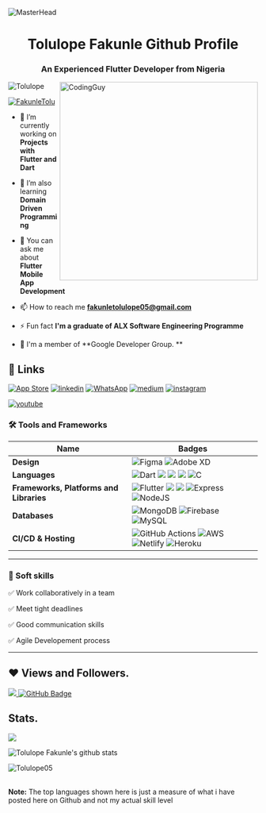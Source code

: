 
 ![MasterHead](https://blog.bit.ai/wp-content/uploads/2018/09/How-to-Embed-GitHub-Gists-in-Your-Documents-Blog-Banner.png)
<h1 align="center">Tolulope Fakunle Github Profile</h1>
<h3 align="center">An Experienced Flutter Developer from Nigeria</h3>
<img align= "right" alt="CodingGuy" width="400" src="https://cdn.dribbble.com/users/1162077/screenshots/3848914/media/320984a9ca58b3c73274c9259ecf6de8.gif">

<p align="left"> <img src="https://komarev.com/ghpvc/?username=Tolulope05&label=Profile%20views&color=0e75b6&style=flat" alt="Tolulope" /> </p>

<p align="left"> <a href="https://twitter.com/FakunleTolu" target="blank"><img src="https://img.shields.io/twitter/follow/FakunleTolu?logo=twitter&style=for-the-badge" alt="FakunleTolu" /></a> </p>

- 🔭 I’m currently working on **Projects with Flutter and Dart**

- 🌱 I’m also learning **Domain Driven Programming**

- 💬 You can ask me about **Flutter Mobile App Development**

- 📫 How to reach me **fakunletolulope05@gmail.com**

- ⚡ Fun fact **I'm a graduate of ALX Software Engineering Programme**

- 🔭 I'm a member of **Google Developer Group. **
 
 ## 🔗 Links
[![App Store](https://img.shields.io/badge/App_Store-0D96F6?style=for-the-badge&logo=app-store&logoColor=white)](https://developers.google.com/profile/u/tolulopefakunle/dashboard)
[![linkedin](https://img.shields.io/badge/linkedin-0A66C2?style=for-the-badge&logo=linkedin&logoColor=white)](https://www.linkedin.com/in/https://www.linkedin.com/in/tolutech/)
[![WhatsApp](https://img.shields.io/badge/WhatsApp-25D366?style=for-the-badge&logo=whatsapp&logoColor=white)](https://wa.link/4clrdv)
[![medium](https://img.shields.io/badge/medium-fff?style=for-the-badge&logo=medium&logoColor=black)](https://medium.com/@fakunletolulope05)
[![instagram](https://img.shields.io/badge/instagram-1DA1F2?style=for-the-badge&logo=instagram&logoColor=white)](https://www.instagram.com/tolucodes)
<!-- [![portfolio](https://img.shields.io/badge/my_portfolio-000?style=for-the-badge&logo=ko-fi&logoColor=white)](http://tolucoder.herokuapp.com/) -->
[![youtube](https://img.shields.io/badge/youtube-ff0000?style=for-the-badge&logo=youtube&logoColor=white)](https://www.youtube.com/channel/UC2TH9k3DtCjwPUovh-Sb-Qg)

### 🛠 Tools and Frameworks 

Name | Badges
--- | --- 
**Design**  |  ![Figma](https://img.shields.io/badge/figma-%23F24E1E.svg?style=for-the-badge&logo=figma&logoColor=white) ![Adobe XD](https://img.shields.io/badge/Adobe%20XD-470137?style=for-the-badge&logo=Adobe%20XD&logoColor=#FF61F6)
**Languages**  |  ![Dart](https://img.shields.io/badge/dart-%230175C2.svg?style=for-the-badge&logo=dart&logoColor=white) <img src="https://img.shields.io/badge/JavaScript-323330?style=for-the-badge&logo=javascript&logoColor=F7DF1E" /> <img src="https://img.shields.io/badge/CSS3-1572B6?style=for-the-badge&logo=css3&logoColor=white" /> <img src="https://img.shields.io/badge/HTML5-E34F26?style=for-the-badge&logo=html5&logoColor=white" /> ![C](https://img.shields.io/badge/c-%2300599C.svg?style=for-the-badge&logo=c&logoColor=white)
**Frameworks, Platforms and Libraries** | ![Flutter](https://img.shields.io/badge/Flutter-%2302569B.svg?style=for-the-badge&logo=Flutter&logoColor=white) <img src="https://img.shields.io/badge/Bootstrap-563D7C?style=for-the-badge&logo=bootstrap&logoColor=white" /> <img src="https://img.shields.io/badge/React-20232A?style=for-the-badge&logo=react&logoColor=61DAFB" /> ![Express](https://img.shields.io/badge/Express-000?style=for-the-badge&logo=express&logoColor=white) ![NodeJS](https://img.shields.io/badge/node.js-6DA55F?style=for-the-badge&logo=node.js&logoColor=white)
**Databases**  | ![MongoDB](https://img.shields.io/badge/MongoDB-%234ea94b.svg?style=for-the-badge&logo=mongodb&logoColor=white) ![Firebase](https://img.shields.io/badge/firebase-%23039BE5.svg?style=for-the-badge&logo=firebase) ![MySQL](https://img.shields.io/badge/mysql-%2300f.svg?style=for-the-badge&logo=mysql&logoColor=white)
**CI/CD & Hosting**   | ![GitHub Actions](https://img.shields.io/badge/github%20actions-%232671E5.svg?style=for-the-badge&logo=githubactions&logoColor=white) ![AWS](https://img.shields.io/badge/AWS-%23FF9900.svg?style=for-the-badge&logo=amazon-aws&logoColor=white) ![Netlify](https://img.shields.io/badge/netlify-%23000000.svg?style=for-the-badge&logo=netlify&logoColor=#00C7B7) ![Heroku](https://img.shields.io/badge/heroku-%23430098.svg?style=for-the-badge&logo=heroku&logoColor=white)
</p> 

<hr>

### 👔 Soft skills

✅ Work collaboratively in a team

✅ Meet tight deadlines

✅ Good communication skills

✅ Agile Developement process

<hr>

## ❤ Views and Followers.

<a href="https://github.com/Tolulope05/github-profile-views-counter">
    <img src="https://komarev.com/ghpvc/?username=Tolulope05">
</a>
<a href="https://github.com/Tolulope05?tab=followers"><img src="https://img.shields.io/github/followers/Tolulope05?label=Followers&style=social" alt="GitHub Badge"></a>


 <br>
 
 
 ## Stats.
 <p><img align="center" src="https://github-readme-stats.vercel.app/api/top-langs/?username=Tolulope05&layout=compact&theme=dark&hide_border=false" /></p>
<p><img align="center" src="https://github-readme-stats.vercel.app/api?username=Tolulope05&show_icons=true&include_all_commits=true&count_private=true&layout=compact&theme=dark&hide_border=false&border_radius=2&hide=contribs" alt="Tolulope Fakunle's github stats" /></p>

<p><img align="center" src="https://github-readme-streak-stats.herokuapp.com/?user=Tolulope05&theme=dark" alt="Tolulope05" /></p>
<br/>
 <b>Note:</b> The top languages shown here is just a measure of what i have posted here on Github and not my actual skill level


<!-- > <a href="https://github.com/Tolulope05/github-readme-activity-graph"><img alt="Tolulope Fakunle' Activity Graph" src="https://activity-graph.herokuapp.com/graph?username=Tolulope05&bg_color=0D1117&color=5BCDEC&line=5BCDEC&point=FFFFFF&hide_border=true" /></a> -->

<br/>

<!---
Tolulope05/Tolulope05 is a ✨ special ✨ repository because its `README.md` (this file) appears on your GitHub profile.
You can click the Preview link to take a look at your changes.
--->
